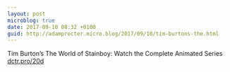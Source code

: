 ```yaml
---
layout: post
microblog: true
date: 2017-09-10 08:32 +0100
guid: http://adamprocter.micro.blog/2017/09/10/tim-burtons-the.html
---
```

Tim Burton’s The World of Stainboy: Watch the Complete Animated Series [dctr.pro/20d](http://dctr.pro/20d)
